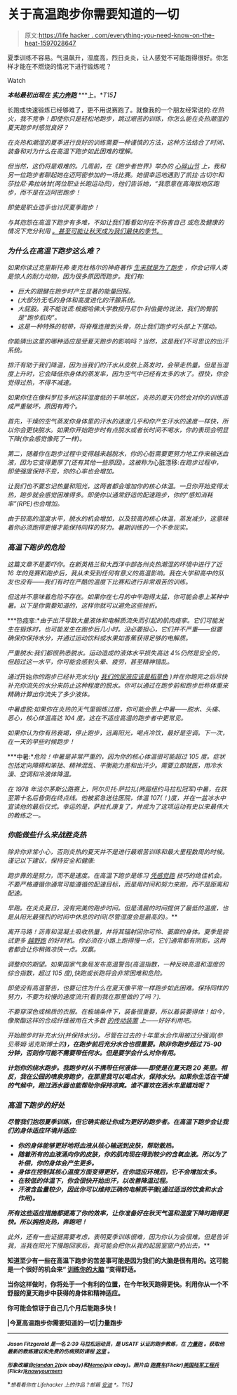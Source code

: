# 关于高温跑步你需要知道的一切

> 原文:[https://life hacker . com/everything-you-need-know-on-the-heat-1597028647](https://lifehacker.com/everything-you-need-to-know-about-running-in-the-heat-1597028647)

夏季训练不容易。气温飙升，湿度高，烈日炎炎，让人感觉不可能跑得很好。你怎样才能在不燃烧的情况下进行锻炼呢？

Watch

***本帖最初出现在*** [***实力奔跑***](http://strengthrunning.com/2014/06/running-in-the-heat/) ***上。**T15】*

长跑或快速锻炼已经够难了，更不用说赛跑了。就像我的一个朋友经常说的:*在热火，我不竞争！*即使你只是轻松地跑步，跳过艰苦的训练，你怎么能在炎热潮湿的夏天跑步时感觉良好*？*

*在炎热和潮湿的夏季进行良好的训练需要一种谨慎的方法，这种方法结合了时间、装备和对为什么在高温下跑步如此困难的理解。*

*但当然，这仍将是艰难的。几周前，在《跑步者世界》举办的 [心碎山节](http://strengthrunning.com/2014/06/runners-world-heartbreak-hill-half-festival/) 上，我和另一位跑步者聊起她在迈阿密参加的一场比赛。她很幸运地遇到了凯拉·古切尔和莎拉尼·弗拉纳甘(两位职业长跑运动员)，他们告诉她，“*我愿意在高海拔地区跑步，而不是在迈阿密跑步！**

*即使是职业选手也讨厌夏季跑步！*

*与其抱怨在高温下跑步有多难，不如让我们看看如何在不伤害自己 或危及健康的情况下充分利用 [。甚至可能让秋天成为我们最快的季节。](https://lifehacker.com/the-biggest-mistakes-runners-of-all-levels-make-and-ho-1030501368)*

### *为什么在高温下跑步这么难？*

*如果你读过克里斯托弗·麦克杜格尔的神奇著作 [*生来就是为了跑步*](http://amzn.to/xDdoON) ，你会记得人类是惊人的耐力动物，因为很多原因而跑步。我们有:*

*   *巨大的跟腱在跑步时产生显著的能量回报。*
*   *(大部分)无毛的身体和高度进化的汗腺系统。*
*   *大屁股。我不能说谎:根据哈佛大学教授丹尼尔·利伯曼的说法，我们的臀肌是“跑步肌肉”。*
*   *这是一种特殊的韧带，将脊椎连接到头骨，防止我们跑步时头部上下摆动。*

*你能猜出这里的哪种适应是受夏天跑步的影响吗？当然，这是我们不可思议的出汗系统。*

*排汗有助于我们降温，因为当我们的汗水从皮肤上蒸发时，会带走热量。但是当湿度上升时，它会降低你身体的蒸发率，因为空气中已经有太多的水了。很快，你会觉得过热，不得不减速。*

*如果你住在像科罗拉多州这样湿度低的干旱地区，炎热的夏天仍然会对你的训练造成严重破坏，原因有两个。*

*首先，干燥的空气蒸发你身体里的汗水的速度几乎和你产生汗水的速度一样快，所以你会更快脱水。如果你开始跑步时有点脱水或者长时间不喝水，你的表现会明显下降(你会感觉像死了一样)。*

*第二，随着你在跑步过程中变得越来越脱水，你的心脏需要更努力地工作来输送血液，因为它变得更厚了(还有其他一些原因)。这被称为*心脏漂移:*在跑步过程中，即使强度保持不变，你的心率也会增加。*

*让我们也不要忘记热量和阳光，这两者都会增加你的核心体温。一旦你开始变得太热，跑步就会感觉困难得多。即使你以通常舒适的配速跑步，你的“感知消耗率”(RPE)也会增加。*

*由于较高的湿度水平，脱水的机会增加，以及较高的核心体温，蒸发减少，这意味着你必须跑得更慢才能保持同样的努力。暑期训练的一个不幸现实。*

### *高温下跑步的危险*

*这篇文章不是要吓你。在新英格兰和大西洋中部各州炎热潮湿的环境中进行了近 16 年的竞赛和跑步后，我从未受到任何有意义的高温影响。我在大学和高中的队友也没有——我们有时在严酷的温度下比赛和进行非常艰苦的训练。*

*但这并不意味着危险不存在。如果你在七月的中午跑得太猛，你可能会患上某种中暑。以下是你需要知道的，这样你就可以避免这些挫折。*

***热痉挛:**由于出汗导致大量液体和电解质流失而引起的肌肉痉挛。它们可能发生在锻炼时，也可能发生在跑步后几小时。没必要担心，它们并不严重——但要确保你保持水分，并通过运动饮料或水果如香蕉获得足够的电解质。*

*严重脱水:我们都很熟悉脱水。运动造成的液体水平损失高达 4%仍然是安全的，但超过这一水平，你可能会感到头晕、疲劳，甚至精神错乱。*

*通过*开始*你的跑步已经补充水分(y [我们的尿液应该是稻草色](https://lifehacker.com/what-the-color-of-your-pee-says-about-your-health-1477171258) )并在你跑完之后尽快补充你流失的水分来防止这种程度的脱水。你可以通过在跑步前和跑步后称体重来精确计算出你流失了多少液体。*

*中暑虚脱:如果你在炎热的天气里锻炼过度，你可能会患上中暑——脱水、头痛、恶心，核心体温高达 104 度。这在不适应高温的跑步者中更常见。*

*如果你认为你有热衰竭，停止跑步，远离阳光，喝点冷饮，最好是空调。下一次，在一天的早些时候跑步！*

***中暑:**危险！中暑是非常严重的，因为你的核心体温很可能超过 105 度。症状包括定向障碍和笨拙、精神混乱、平衡能力差和出汗少。需要立即就医，用冷水澡、空调和冷液体降温。*

*在 1978 年法尔茅斯公路赛上，阿尔贝托·萨拉扎(两届纽约马拉松冠军)中暑，在跌至第十名后昏倒在终点线。他被紧急送往医院，体温 107(！)度，并在一盆冰水中宣读他的最后仪式。幸运的是，萨拉扎康复了，并成为了这项运动有史以来最伟大的教练之一。*

### *你能做些什么来战胜炎热*

*除非你非常小心，否则炎热的夏天并不是进行最艰苦训练和最大里程数周的时候。谨记以下建议，保持安全和健康:*

*跑步靠的是努力，而不是速度。在高温下跑步是练习 [凭感觉跑](http://strengthrunning.com/2014/03/running-by-feel/) 技巧的绝佳机会。不要严格遵循你通常可能遵循的配速目标，而是用时间和努力来跑，而不是距离和配速。*

***早跑。在炎炎夏日，没有*完美的*跑步时间。但是清晨的时间提供了最低的温度，也是从阳光最强烈的时间中休息的时间(尽管湿度会是最高的)。***

*离开马路！沥青和混凝土吸收热量，并将其辐射回你可怜、萎靡的身体。夏季是尝试更多 [越野跑](http://strengthrunning.com/2014/03/trail-running-jeff-galloway-interview/) 的好时机。你必须在小路上跑得慢一点，它们通常都有阴影，这两者都会让你稍微凉快一点。双赢。*

*调整你的期望。如果国家气象局发布高温警告(高温指数，一种反映高温和湿度的综合指数，超过 105 度),快跑或长跑将会非常困难和危险。*

*即使没有高温警告，也要记住为什么在夏天像平常一样跑步如此困难。保持同样的努力，不要为较慢的速度流汗(看到我在那里做的了吗？).*

*不要穿深色或棉质的衣服。在极端条件下，装备很重要，所以着装要得体！如今，像聚酯这样的合成纤维被用在大多数 [的传动装置](http://strengthrunning.com/2010/12/running-gear-you-need-and-gear-that-you-dont/) 上——好好利用吧。*

*开始跑步时补充水分(并保持水分)。尽管在过去的十年里水合作用被过分强调(参见蒂姆·诺克斯博士的[](http://amzn.to/1lVTd6j)**)，在跑步前后充分水合也很重要。除非你跑步超过 75-90 分钟，否则你可能不需要带任何水。但是要学会什么对你有用。***

***计划你的绕水跑步。我跑步时从不携带任何液体——即使是在夏天跑 20 英里。相反，我在公园的喷泉旁跑步，在那里我可以喝点水，保持水分。如果你生活在干燥的气候中，跑过洒水器也能帮助你保持凉爽。谁不喜欢在洒水车里嬉戏呢？***

### ***高温下跑步的好处***

***尽管我们抱怨夏季训练，但它确实能让你成为更好的跑步者。在高温下跑步会让我们的身体适应环境并适应:***

*   ***你的身体能够更好地将血液从核心输送到皮肤，帮助散热。***
*   ***随着所有的血液涌向你的皮肤，你的肌肉现在得到较少的含氧血液。所以为了补偿，你的身体会产生更多。***
*   ***身体在控制其核心温度方面变得更好，在你适应环境后，它不会增加太多。***
*   ***在较低的体温下，你会很快开始出汗，以改善降温过程。***
*   ***汗液含盐量较少，因此你可以维持正确的电解质平衡(通过适当的饮食和水合作用)。***

***所有这些适应措施都提高了你的效率，让你准备好在秋天气温和湿度下降时跑得更快。所以拥抱炎热，奔跑吧！***

***此外，还有一些证据需要考虑，表明夏季训练很难，因为你*认为*会很难。但是告诉我，当我在阳光下慢跑回家后，我可能会把你从我的起居室窗户扔出去。***

**知道至少有一些在高温下跑步的苦差事可能是因为我们的大脑是很有用的。这可能是一个很好的机会来“ [训练你的大脑](http://blog.80percentmental.com/2014/06/how-to-train-runners-brain-interview.html) ”变得舒适。**

**当你这样做时，你将处于一个有利的位置，在今年秋天跑得更快。利用你从一个不舒服的夏天跑步中获得的身体和精神适应。**

**你可能会惊讶于自己几个月后能跑多快！**

**|今夏高温跑步你需要知道的一切|力量跑步**

* * *

**<small>*Jason Fitzgerald 是一名 2:39 马拉松运动员，是 USATF 认证的跑步教练，在*</small> [<small>*力量跑*</small>](http://strengthrunning.com/) <small>*。获取他最新的教练建议和免费的伤病预防课程*</small> [<small>*这里*</small>](http://strengthrunning.com/injury-prevention-ecourse/) <small>*。*</small>**

**<small>*形象改编自*</small>[<small>*clandan 2*</small>](http://pixabay.com/en/fire-heiss-fireplace-cozy-heat-266093/)<small>*(pix abay)和*</small>[<small>*Nemo*</small>](http://pixabay.com/en/people-man-runner-silhouette-33482/)<small>*(pix abay)。照片由*</small> [<small>*跑赛车*</small>](https://www.flickr.com/photos/runracing/10274219176)<small>*(Flickr)*</small>[<small>*美国陆军工程兵*</small>](https://www.flickr.com/photos/europedistrict/4624380242)<small>*(Flickr)*</small>[<small>*knowyourmem*</small>](http://knowyourmeme.com/photos/279249-ridiculously-photogenic-guy-zeddie-little)**

**<small>*想看看你在 Lifehacker 上的作品？邮箱*</small> [<small>*安迪*</small>](mailto:andy@lifehacker.com) <small>*。*T15】</small>**